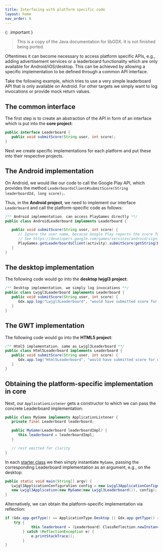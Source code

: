 ```yaml
---
title: Interfacing with platform specific code
layout: home
nav_order: 8
---
```


{: .important }
> This is a copy of the Java documentation for libGDX. It is not finished being ported.

Oftentimes it can become necessary to access platform specific APIs, e.g., adding advertisement services or a leaderboard functionality which are only available for Android/iOS/desktop. This can be achieved by allowing a specific implementation to be defined through a common API interface.

Take the following example, which tries to use a very simple leaderboard API that is only available on Android. For other targets we simply want to log invocations or provide mock return values.

## The common interface

The first step is to create an abstraction of the API in form of an interface which is put into the **core project**:

```java
public interface Leaderboard {
   public void submitScore(String user, int score);
}
```

Next we create specific implementations for each platform and put these into their respective projects.

## The Android implementation

On Android, we would like our code to call the Google Play API, which provides the method `LeaderboardsClient#submitScore(String leaderboardId, long score);`.

Thus, in the **Android project**, we need to implement our interface `Leaderboard` and call the platform-specific code as follows:

```java
/** Android implementation, can access PlayGames directly **/
public class AndroidLeaderboard implements Leaderboard {

   public void submitScore(String user, int score) {
      // Ignore the user name, because Google Play reports the score for the currently signed-in player
      // See https://developers.google.com/games/services/android/signin for more information on this
      PlayGames.getLeaderboardsClient(activity).submitScore(getString(R.string.leaderboard_id), score);
   }
}
```

## The desktop implementation

The following code would go into the **desktop lwjgl3 project**:

```java
/** Desktop implementation, we simply log invocations **/
public class Lwjgl3Leaderboard implements Leaderboard {
   public void submitScore(String user, int score) {
      Gdx.app.log("Lwjgl3Leaderboard", "would have submitted score for user " + user + ": " + score);
   }
}
```

## The GWT implementation
The following code would go into the **HTML5 project**:

```java
/** Html5 implementation, same as Lwjgl3Leaderboard **/
public class Html5Leaderboard implements Leaderboard {
   public void submitScore(String user, int score) {
      Gdx.app.log("Html5Leaderboard", "would have submitted score for user " + user + ": " + score);
   }
}
```

## Obtaining the platform-specific implementation in core
Next, our `ApplicationListener` gets a constructor to which we can pass the concrete Leaderboard implementation:

```java
public class MyGame implements ApplicationListener {
   private final Leaderboard leaderboard;

   public MyGame(Leaderboard leaderboardImpl) {
      this.leaderboard = leaderboardImpl;
   }

   // rest omitted for clarity
}
```

In each [starter class](/wiki/app/starter-classes-and-configuration) we then simply instantiate `MyGame`, passing the corresponding Leaderboard implementation as an argument, e.g., on the desktop:

```java
public static void main(String[] argv) {
   Lwjgl3ApplicationConfiguration config = new Lwjgl3ApplicationConfiguration();
   new Lwjgl3Application(new MyGame(new Lwjgl3Leaderboard()), config);
}
```

Alternatively, we can obtain the platform-specific implementation via reflection:

```java
if (Gdx.app.getType() == ApplicationType.Desktop || Gdx.app.getType() == ApplicationType.HeadlessDesktop) {
    try {
		    this.leaderboard = (Leaderboard) ClassReflection.newInstance(ClassReflection.forName("com.mygame.lwjgl3.Lwjgl3Leaderboard"));
		} catch (ReflectionException e) {
		    e.printStackTrace();
		}
}
```